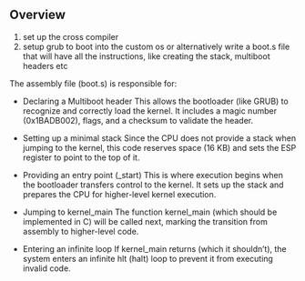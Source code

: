 ## Overview
1. set up the cross compiler
2. setup grub to boot into the custom os or alternatively write a boot.s file that will have all the instructions, like creating the stack, multiboot headers etc

The assembly file (boot.s) is responsible for:

- Declaring a Multiboot header
    This allows the bootloader (like GRUB) to recognize and correctly load the kernel.
    It includes a magic number (0x1BADB002), flags, and a checksum to validate the header.

- Setting up a minimal stack
    Since the CPU does not provide a stack when jumping to the kernel, this code reserves space (16 KB) and sets the ESP register to point to the top of it.

- Providing an entry point (_start)
    This is where execution begins when the bootloader transfers control to the kernel.
    It sets up the stack and prepares the CPU for higher-level kernel execution.

- Jumping to kernel_main
    The function kernel_main (which should be implemented in C) will be called next, marking the transition from assembly to higher-level code.

- Entering an infinite loop
    If kernel_main returns (which it shouldn’t), the system enters an infinite hlt (halt) loop to prevent it from executing invalid code.